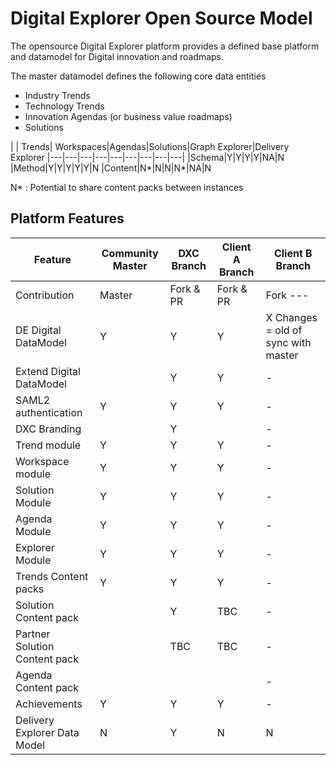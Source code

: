 # Digital Explorer Open Source Model

The opensource Digital Explorer platform provides a defined base platform and datamodel for Digital innovation and roadmaps.

The master datamodel defines the following core data entities

- Industry Trends
- Technology Trends
- Innovation Agendas (or business value roadmaps)
- Solutions

| | Trends| Workspaces|Agendas|Solutions|Graph Explorer|Delivery Explorer
|---|---|---|---|---|---|---|---|---|
|Schema|Y|Y|Y|Y|NA|N
|Method|Y|Y|Y|Y|Y|N
|Content|N*|N|N|N*|NA|N

N* : Potential to share content packs between instances



## Platform Features


|Feature|Community Master|DXC Branch|Client A Branch|Client B Branch
|---|---|---|---|---|
|Contribution|Master|Fork & PR|Fork & PR|Fork ---
|DE Digital DataModel|Y|Y|Y|X Changes = old of sync with master
|Extend Digital DataModel| |Y|Y|-
|SAML2 authentication|Y|Y|Y|-
|DXC Branding| | Y | |-
|Trend module|Y|Y|Y|-
|Workspace module|Y|Y|Y|-
|Solution Module|Y|Y|Y|-
|Agenda Module|Y|Y|Y|-
|Explorer Module|Y|Y|Y|-
|Trends Content packs |Y|Y|Y|-
|Solution Content pack| | Y |TBC |-
|Partner Solution Content pack| | TBC |TBC |-
|Agenda Content pack | | | |-
|Achievements|Y|Y|Y|-
|Delivery Explorer Data Model|N|Y|N|N|N
